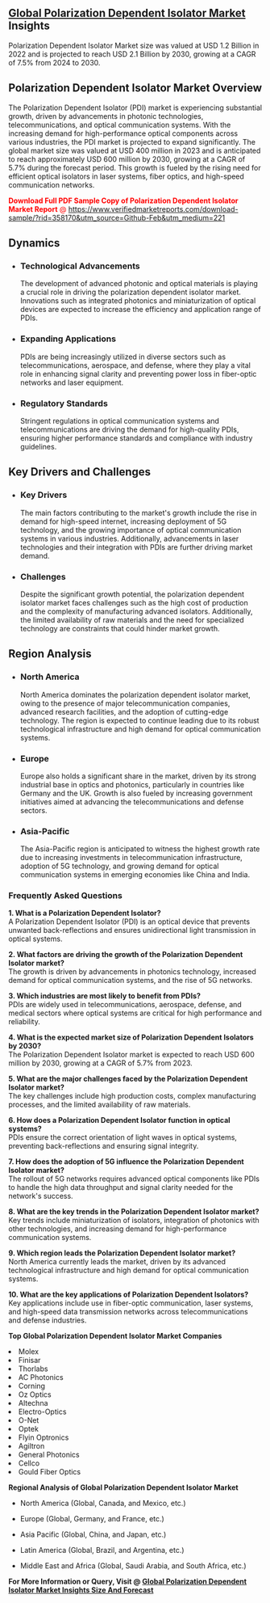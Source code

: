 <h2><a href="https://www.verifiedmarketreports.com/download-sample/?rid=358170&amp;utm_source=Github&amp;utm_medium=221" target="_blank">Global Polarization Dependent Isolator Market</a> Insights</h2><p>Polarization Dependent Isolator Market size was valued at USD 1.2 Billion in 2022 and is projected to reach USD 2.1 Billion by 2030, growing at a CAGR of 7.5% from 2024 to 2030.</p><p> <h2>Polarization Dependent Isolator Market Overview</h2> <p>The Polarization Dependent Isolator (PDI) market is experiencing substantial growth, driven by advancements in photonic technologies, telecommunications, and optical communication systems. With the increasing demand for high-performance optical components across various industries, the PDI market is projected to expand significantly. The global market size was valued at USD 400 million in 2023 and is anticipated to reach approximately USD 600 million by 2030, growing at a CAGR of 5.7% during the forecast period. This growth is fueled by the rising need for efficient optical isolators in laser systems, fiber optics, and high-speed communication networks.</p> <p><p><span class=""><span style="color: #ff0000;"><strong>Download Full PDF Sample Copy of Polarization Dependent Isolator Market Report</strong> @ </span><a href="https://www.verifiedmarketreports.com/download-sample/?rid=358170&amp;utm_source=Github-Feb&amp;utm_medium=221" target="_blank">https://www.verifiedmarketreports.com/download-sample/?rid=358170&amp;utm_source=Github-Feb&amp;utm_medium=221</a></span></p></p> <h2>Dynamics</h2> <ul> <li><h3>Technological Advancements</h3> The development of advanced photonic and optical materials is playing a crucial role in driving the polarization dependent isolator market. Innovations such as integrated photonics and miniaturization of optical devices are expected to increase the efficiency and application range of PDIs.</li> <li><h3>Expanding Applications</h3> PDIs are being increasingly utilized in diverse sectors such as telecommunications, aerospace, and defense, where they play a vital role in enhancing signal clarity and preventing power loss in fiber-optic networks and laser equipment.</li> <li><h3>Regulatory Standards</h3> Stringent regulations in optical communication systems and telecommunications are driving the demand for high-quality PDIs, ensuring higher performance standards and compliance with industry guidelines.</li> </ul> <h2>Key Drivers and Challenges</h2> <ul> <li><h3>Key Drivers</h3> The main factors contributing to the market's growth include the rise in demand for high-speed internet, increasing deployment of 5G technology, and the growing importance of optical communication systems in various industries. Additionally, advancements in laser technologies and their integration with PDIs are further driving market demand.</li> <li><h3>Challenges</h3> Despite the significant growth potential, the polarization dependent isolator market faces challenges such as the high cost of production and the complexity of manufacturing advanced isolators. Additionally, the limited availability of raw materials and the need for specialized technology are constraints that could hinder market growth.</li> </ul> <h2>Region Analysis</h2> <ul> <li><h3>North America</h3> North America dominates the polarization dependent isolator market, owing to the presence of major telecommunication companies, advanced research facilities, and the adoption of cutting-edge technology. The region is expected to continue leading due to its robust technological infrastructure and high demand for optical communication systems.</li> <li><h3>Europe</h3> Europe also holds a significant share in the market, driven by its strong industrial base in optics and photonics, particularly in countries like Germany and the UK. Growth is also fueled by increasing government initiatives aimed at advancing the telecommunications and defense sectors.</li> <li><h3>Asia-Pacific</h3> The Asia-Pacific region is anticipated to witness the highest growth rate due to increasing investments in telecommunication infrastructure, adoption of 5G technology, and growing demand for optical communication systems in emerging economies like China and India.</li> </ul> <h3>Frequently Asked Questions</h3> <p><strong>1. What is a Polarization Dependent Isolator?</strong><br> A Polarization Dependent Isolator (PDI) is an optical device that prevents unwanted back-reflections and ensures unidirectional light transmission in optical systems.</p> <p><strong>2. What factors are driving the growth of the Polarization Dependent Isolator market?</strong><br> The growth is driven by advancements in photonics technology, increased demand for optical communication systems, and the rise of 5G networks.</p> <p><strong>3. Which industries are most likely to benefit from PDIs?</strong><br> PDIs are widely used in telecommunications, aerospace, defense, and medical sectors where optical systems are critical for high performance and reliability.</p> <p><strong>4. What is the expected market size of Polarization Dependent Isolators by 2030?</strong><br> The Polarization Dependent Isolator market is expected to reach USD 600 million by 2030, growing at a CAGR of 5.7% from 2023.</p> <p><strong>5. What are the major challenges faced by the Polarization Dependent Isolator market?</strong><br> The key challenges include high production costs, complex manufacturing processes, and the limited availability of raw materials.</p> <p><strong>6. How does a Polarization Dependent Isolator function in optical systems?</strong><br> PDIs ensure the correct orientation of light waves in optical systems, preventing back-reflections and ensuring signal integrity.</p> <p><strong>7. How does the adoption of 5G influence the Polarization Dependent Isolator market?</strong><br> The rollout of 5G networks requires advanced optical components like PDIs to handle the high data throughput and signal clarity needed for the network's success.</p> <p><strong>8. What are the key trends in the Polarization Dependent Isolator market?</strong><br> Key trends include miniaturization of isolators, integration of photonics with other technologies, and increasing demand for high-performance communication systems.</p> <p><strong>9. Which region leads the Polarization Dependent Isolator market?</strong><br> North America currently leads the market, driven by its advanced technological infrastructure and high demand for optical communication systems.</p> <p><strong>10. What are the key applications of Polarization Dependent Isolators?</strong><br> Key applications include use in fiber-optic communication, laser systems, and high-speed data transmission networks across telecommunications and defense industries.</p> </p><p><strong>Top Global Polarization Dependent Isolator Market Companies</strong></p><div data-test-id=""><p><li>Molex</li><li> Finisar</li><li> Thorlabs</li><li> AC Photonics</li><li> Corning</li><li> Oz Optics</li><li> Altechna</li><li> Electro-Optics</li><li> O-Net</li><li> Optek</li><li> Flyin Optronics</li><li> Agiltron</li><li> General Photonics</li><li> Cellco</li><li> Gould Fiber Optics</li></p><div><strong>Regional Analysis of&nbsp;Global Polarization Dependent Isolator Market</strong></div><ul><li dir="ltr"><p dir="ltr">North America&nbsp;(Global, Canada, and Mexico, etc.)</p></li><li dir="ltr"><p dir="ltr">Europe (Global, Germany, and France, etc.)</p></li><li dir="ltr"><p dir="ltr">Asia Pacific&nbsp;(Global, China, and Japan, etc.)</p></li><li dir="ltr"><p dir="ltr">Latin America&nbsp;(Global, Brazil, and Argentina, etc.)</p></li><li dir="ltr">Middle East and Africa&nbsp;(Global, Saudi Arabia, and South Africa, etc.)</li></ul><p><strong>For More Information or Query, Visit @&nbsp;</strong><strong><a href="https://www.verifiedmarketreports.com/product/polarization-dependent-isolator-market/?utm_source=Github&amp;utm_medium=221" target="_blank">Global Polarization Dependent Isolator Market Insights Size And Forecast</a></strong></p></div>
